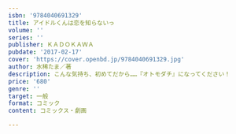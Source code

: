 ```yaml
---
isbn: '9784040691329'
title: アイドルくんは恋を知らないっ
volume: ''
series: ''
publisher: ＫＡＤＯＫＡＷＡ
pubdate: '2017-02-17'
cover: 'https://cover.openbd.jp/9784040691329.jpg'
author: 水稀たま／著
description: こんな気持ち、初めてだから……『オトモダチ』になってください！
price: '680'
genre: ''
target: 一般
format: コミック
content: コミックス・劇画

---
```

